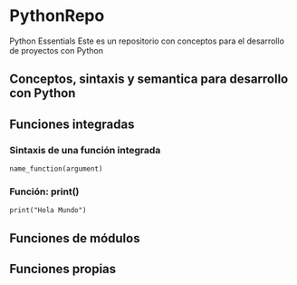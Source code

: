 # PythonRepo
Python Essentials
Este es un repositorio con conceptos para el desarrollo de proyectos con Python

## Conceptos, sintaxis y semantica para desarrollo con Python

## Funciones integradas

### Sintaxis de una función integrada
```
name_function(argument)
```

### Función: print()
```
print("Hola Mundo")
```
## Funciones de módulos

## Funciones propias